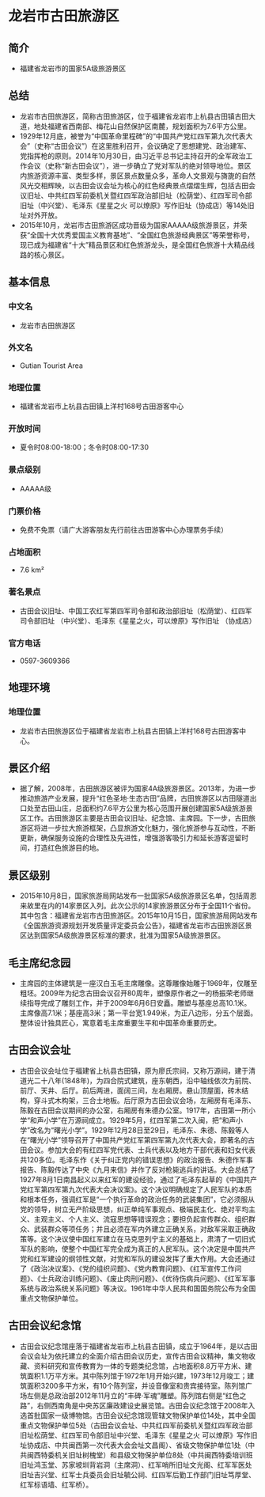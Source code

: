 # 龙岩市古田旅游区
## 简介
- 福建省龙岩市的国家5A级旅游景区
## 总结
- 龙岩市古田旅游区，简称古田旅游区，位于福建省龙岩市上杭县古田镇古田大道，地处福建省西南部、梅花山自然保护区南麓，规划面积为7.6平方公里。 
- 1929年12月底，被誉为“中国革命里程碑”的“中国共产党红四军第九次代表大会”（史称“古田会议”）在这里胜利召开，会议确定了思想建党、政治建军、党指挥枪的原则。2014年10月30日，由习近平总书记主持召开的全军政治工作会议（史称“新古田会议”），进一步确立了党对军队的绝对领导地位。景区内旅游资源丰富、类型多样，景区景点数量众多，革命人文景观与旖旎的自然风光交相辉映，以古田会议会址为核心的红色经典景点熠熠生辉，包括古田会议旧址、中共红四军前委机关暨红四军政治部旧址（松荫堂）、红四军司令部旧址（中兴堂）、毛泽东《星星之火 可以燎原》写作旧址（协成店）等14处旧址对外开放。 
- 2015年10月，龙岩市古田旅游区成功晋级为国家AAAAA级旅游景区，并荣获“全国十大优秀爱国主义教育基地”、“全国红色旅游经典景区”等荣誉称号，现已成为福建省“十大”精品景区和红色旅游龙头，是全国红色旅游十大精品线路的核心景区。
## 基本信息
### 中文名
- 龙岩市古田旅游区
### 外文名
- Gutian Tourist Area
### 地理位置
- 福建省龙岩市上杭县古田镇上洋村168号古田游客中心
### 开放时间
- 夏令时08:00-18:00；冬令时08:00-17:30
### 景点级别
- AAAAA级
### 门票价格
- 免费不免票（请广大游客朋友先行前往古田游客中心办理票务手续）
### 占地面积
- 7.6 km²
### 著名景点
- 古田会议旧址、中国工农红军第四军司令部和政治部旧址（松荫堂）、红四军司令部旧址 （中兴堂）、毛泽东《星星之火，可以燎原》写作旧址 （协成店）
### 官方电话
- 0597-3609366
## 地理环境
### 地理位置
- 龙岩市古田旅游区位于福建省龙岩市上杭县古田镇上洋村168号古田游客中心。
## 景区介绍
- 据了解，2008年，古田旅游区被评为国家4A级旅游景区。2013年，为进一步推动旅游产业发展，提升“红色圣地·生态古田”品牌，古田旅游区以古田隧道出口处至古田山庄，总面积约7.6平方公里为核心范围开展创建国家5A级旅游景区工作。古田旅游区主要是古田会议旧址、纪念馆、主席园。下一步，古田旅游区将进一步拉大旅游框架，凸显旅游文化魅力，强化旅游参与互动性，不断更新，确保服务设施的合理性及先进性，增强游客吸引力和延长游客逗留时间，打造红色旅游目的地。
## 景区级别
- 2015年10月8日，国家旅游局网站发布一批国家5A级旅游景区名单，包括周恩来故里在内的14家景区入列。此次公示的14家旅游景区分布于全国11个省份。其中包含：福建省龙岩市古田旅游区。2015年10月15日，国家旅游局网站发布《全国旅游资源规划开发质量评定委员会公告》，福建省龙岩市古田旅游区景区达到国家5A级旅游景区标准的要求，批准为国家5A级旅游景区。
## 毛主席纪念园
- 主席园的主体建筑是一座汉白玉毛主席雕像。这尊雕像始雕于1969年，仅雕至粗坯。2009年为纪念古田会议召开80周年，塑像原作者之一的杨振荣老师继续指导完成了雕刻工作，并于2009年6月6日安矗。雕塑与基座总高10.1米。主席像高7.1米；基座高3米；第一平台宽1.949米，为正八边形，分五个层面。整体设计独具匠心，寓意着毛主席重要生平和中国革命重要历史。
## 古田会议会址
- 古田会议会址位于福建省上杭县古田镇，原为廖氏宗祠，又称万源祠，建于清道光二十八年(1848年)，为四合院式建筑，座东朝西，沿中轴线依次为前院、前厅、天井、后厅。前后两进，面阔三间，左右厢房。悬山顶屋面，砖木结构，穿斗式木构架，三合土地板。后厅原为古田会议会场，左厢房有毛泽东、陈毅在古田会议期间的办公室，右厢房有朱德办公室。1917年，古田第一所小学“和声小学”在万源祠成立。1929年5月，红四军第二次入闽，把“和声小学”改名为“曙光小学”。1929年12月28日至29日，毛泽东、朱德、陈毅等人在“曙光小学”领导召开了中国共产党红军第四军第九次代表大会，即著名的古田会议。参加大会的有红四军党代表、士兵代表以及地方干部代表和妇女代表共120多位。毛泽东作《关于纠正党内的错误思想》的政治报告、朱德作军事报告、陈毅传达了中央《九月来信》并作了反对枪毙逃兵的讲话。大会总结了1927年8月1日南昌起义以来红军的建设经验，通过了毛泽东起草的《中国共产党红军第四军第九次代表大会决议案》。这个决议明确规定了人民军队的本质和根本任务，强调红军是“一个执行革命的政治任务的武装集团”，它必须服从党的领导，树立无产阶级思想，纠正单纯军事观点、极端民主化、绝对平均主义、主观主义、个人主义、流寇思想等错误观念；要担负起宣传群众、组织群众、武装群众等项任务；并且必须在军内外建立正确关系，对敌军采取正确政策等。这个决议使中国红军建立在马克思列宁主义的基础上，肃清了一切旧式军队的影响，使整个中国红军完全成为真正的人民军队。这个决定是中国共产党和红军建设的纲领性文献，对党和军队的建设发挥了重大作用。大会还通过了《政治决议案》、《党的组织问题》、《党内教育问题》、《红军宣传工作问题》、《士兵政治训练问题》、《废止肉刑问题》、《优待伤病兵问题》、《红军军事系统与政治系统关系问题》等决议。1961年中华人民共和国国务院公布为全国重点文物保护单位。
## 古田会议纪念馆
- 古田会议纪念馆座落于福建省龙岩市上杭县古田镇，成立于1964年，是以古田会议会址为依托建立的全面介绍古田会议历史，宣传古田会议精神，集文物收藏、资料研究和宣传教育为一体的专题类纪念馆，占地面积8.8万平方米、建筑面积1.1万平方米。其中陈列馆于1972年1月开始兴建，1973年12月竣工；建筑面积3200多平方米，有10个陈列室，并设音像室和贵宾接待室。陈列馆广场左侧是总政治部2012年11月立的“丰碑·军魂”雕塑。陈列馆右侧是“红色之路”，右侧西南角是中央苏区廉政建设史展览馆。古田会议纪念馆于2008年入选首批国家一级博物馆。古田会议纪念馆现管辖文物保护单位14处，其中全国重点文物保护单位5处（古田会议会址、中共红四军前委机关暨红四军政治部旧址松荫堂、红四军司令部旧址中兴堂、毛泽东《星星之火 可以燎原》写作旧址协成店、中共闽西第一次代表大会会址文昌阁）、省级文物保护单位1处（中共闽西特委机关旧址树槐堂）和县级文物保护单位8处（中共闽西特委培训班旧址鸿玉堂、苏家坡圳背岩洞（主席洞）、红军哨所旧址文光阁、红军军医处旧址吉兴堂、红军士兵委员会旧址毓公祠、红四军后勤工作部门旧址笃厚堂、红军标语墙、红军桥）。